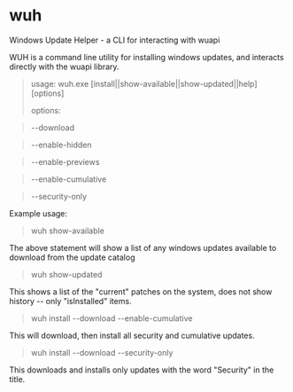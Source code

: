 # wuh
Windows Update Helper - a CLI for interacting with wuapi

WUH is a command line utility for installing windows updates, and interacts directly with the wuapi library.

> usage: wuh.exe [install\|\|show-available\|\|show-updated\|\|help] [options]
> 
> options:

>--download

>--enable-hidden

>--enable-previews

>--enable-cumulative

>--security-only

Example usage:

> wuh show-available 

The above statement will show a list of any windows updates available to download from the update catalog

> wuh show-updated 

This shows a list of the "current" patches on the system, does not show history -- only "isInstalled" items.

> wuh install --download --enable-cumulative 

This will download, then install all security and cumulative updates.

> wuh install --download --security-only

This downloads and installs only updates with the word "Security" in the title.

